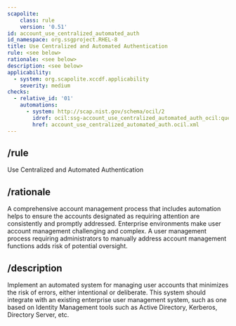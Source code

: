 ```yaml
---
scapolite:
    class: rule
    version: '0.51'
id: account_use_centralized_automated_auth
id_namespace: org.ssgproject.RHEL-8
title: Use Centralized and Automated Authentication
rule: <see below>
rationale: <see below>
description: <see below>
applicability:
  - system: org.scapolite.xccdf.applicability
    severity: medium
checks:
  - relative_id: '01'
    automations:
      - system: http://scap.nist.gov/schema/ocil/2
        idref: ocil:ssg-account_use_centralized_automated_auth_ocil:questionnaire:1
        href: account_use_centralized_automated_auth.ocil.xml
---
```



## /rule

Use Centralized and Automated Authentication

## /rationale

A
comprehensive account management process that includes automation helps
to ensure the accounts designated as requiring attention are
consistently and promptly addressed. Enterprise environments make user
account management challenging and complex. A user management process
requiring administrators to manually address account management
functions adds risk of potential oversight.

## /description

Implement
an automated system for managing user accounts that minimizes the risk
of errors, either intentional or deliberate. This system should
integrate with an existing enterprise user management system, such as
one based on Identity Management tools such as Active Directory,
Kerberos, Directory Server, etc.
